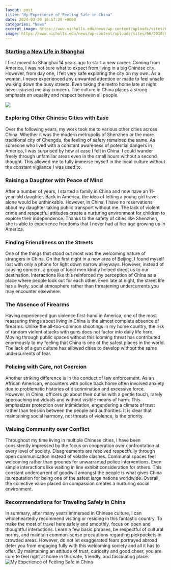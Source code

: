 ```yaml
---
layout: post
title: "My Experience of Feeling Safe in China"
date: 2024-03-29 16:57:29 +0000
categories: "News"
excerpt_image: https://www.nicholls.edu/news/wp-content/uploads/sites/66/2018/05/IMG_6083.jpg
image: https://www.nicholls.edu/news/wp-content/uploads/sites/66/2018/05/IMG_6083.jpg
---
```


### [Starting a New Life in Shanghai](https://store.fi.io.vn/womens-papillon-i-may-not-be-rich-and-famous-but-im-a-dog-mom-3)
I first moved to Shanghai 14 years ago to start a new career. Coming from America, I was not sure what to expect from living in a big Chinese city. However, from day one, I felt very safe exploring the city on my own. As a woman, I never experienced any unwanted attention or made to feel unsafe walking down the busy streets. Even taking the metro home late at night never caused me any concern. The culture in China places a strong emphasis on equality and respect between all people.

![](https://blog.skritter.com/wp-content/uploads/2019/10/Emotions-Post-1-1.png)
### **Exploring Other Chinese Cities with Ease** 
Over the following years, my work took me to various other cities across China. Whether it was the modern metropolis of Shenzhen or the more traditional city of Chengdu, the feeling of safety remained the same. As someone who lived with a constant awareness of potential dangers in America, I was surprised by how at ease I felt in China. I could wander freely through unfamiliar areas even in the small hours without a second thought. This allowed me to fully immerse myself in the local culture without the constant vigilance I was used to.
### **Raising a Daughter with Peace of Mind**  
After a number of years, I started a family in China and now have an 11-year-old daughter. Back in America, the idea of letting a young girl travel alone would be unthinkable. However, in China, I have no reservations about my daughter taking public transport without me. The lack of violent crime and respectful attitudes create a nurturing environment for children to explore their independence. Thanks to the safety of cities like Shenzhen, she is able to experience freedoms that I never had at her age growing up in America.
### **Finding Friendliness on the Streets**
One of the things that stood out most was the welcoming nature of strangers in China. On the first night in a new area of Beijing, I found myself lost with only a phone for light down narrow alleyways. However, instead of causing concern, a group of local men kindly helped direct us to our destination. Interactions like this reinforced my perception of China as a place where people look out for each other. Even late at night, the street life has a lively, social atmosphere rather than threatening undercurrents you may encounter elsewhere.
### **The Absence of Firearms**  
Having experienced gun violence first-hand in America, one of the most reassuring things about living in China is the almost complete absence of firearms. Unlike the all-too-common shootings in my home country, the risk of random violent attacks with guns does not factor into daily life here. Moving through public spaces without this looming threat has contributed enormously to my feeling that China is one of the safest places in the world. The lack of a gun culture has allowed cities to develop without the same undercurrents of fear.
### **Policing with Care, not Coercion**
Another striking difference is in the conduct of law enforcement. As an African American, encounters with police back home often involved anxiety due to problematic histories of discrimination and excessive force. However, in China, officers go about their duties with a gentle touch, rarely approaching individuals and without visible means of harm. This emphasizes protection over intimidation, engendering a climate of trust rather than tension between the people and authorities. It is clear that maintaining social harmony, not threats of violence, is the priority.
### **Valuing Community over Conflict**
Throughout my time living in multiple Chinese cities, I have been consistently impressed by the focus on cooperation over confrontation at every level of society. Disagreements are resolved respectfully through open communication instead of volatile clashes. Communal spaces feel welcoming rather than grounds for unwarranted police interventions. Even simple interactions like waiting in line exhibit consideration for others. This constant undercurrent of goodwill amongst the people is what gives China its reputation for being one of the safest large nations worldwide. Overall, the collective value placed on compassion creates a nurturing social environment.
### **Recommendations for Traveling Safely in China**
In summary, after many years immersed in Chinese culture, I can wholeheartedly recommend visiting or residing in this fantastic country. To make the most of travel here safely and smoothly, focus on open and thoughtful interactions. Learn a few basic phrases, be respectful of cultural norms, and maintain common-sense precautions regarding pickpockets in crowded areas. However, do not let exaggerated fears portrayed abroad deter you from engaging fully with this welcoming society and all it has to offer. By maintaining an attitude of trust, curiosity and good cheer, you are sure to feel right at home in this safe, friendly, and fascinating place.
![My Experience of Feeling Safe in China](https://www.nicholls.edu/news/wp-content/uploads/sites/66/2018/05/IMG_6083.jpg)
